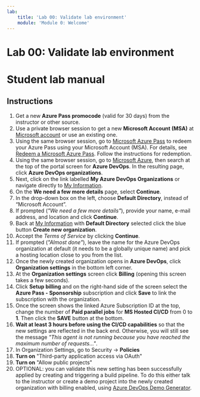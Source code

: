 ```yaml
---
lab:
    title: 'Lab 00: Validate lab environment'
    module: 'Module 0: Welcome'
---
```


# Lab 00: Validate lab environment
# Student lab manual

## Instructions

1. Get a new **Azure Pass promocode** (valid for 30 days) from the instructor or other source.
2. Use a private browser session to get a new **Microsoft Account (MSA)** at [Microsoft account](https://account.microsoft.com) or use an existing one.
3. Using the same browser session, go to [Microsoft Azure Pass](https://www.microsoftazurepass.com) to redeem your Azure Pass using your Microsoft Account (MSA). For details, see [Redeem a Microsoft Azure Pass](https://www.microsoftazurepass.com/Home/HowTo?Length=5). Follow the instructions for redemption. 
4. Using the same browser session, go to [Microsoft Azure](https://portal.azure.com), then search at the top of the portal screen for **Azure DevOps**. In the resulting page, click **Azure DevOps organizations**. 
5. Next, click on the link labelled **My Azure DevOps Organizations** or navigate directly to [My Information](https://aex.dev.azure.com).
6. On the **We need a few more details** page, select **Continue**.
7. In the drop-down box on the left, choose **Default Directory**, instead of “Microsoft Account”.
8. If prompted (*"We need a few more details"*), provide your name, e-mail address, and location and click **Continue**.
9. Back at [My Information](https://aex.dev.azure.com) with **Default Directory** selected click the blue button **Create new organization**.
10. Accept the *Terms of Service* by clicking **Continue**.
11. If prompted (*"Almost done"*), leave the name for the Azure DevOps organization at default (it needs to be a globally unique name) and pick a hosting location close to you from the list.
12. Once the newly created organization opens in **Azure DevOps**, click **Organization settings** in the bottom left corner.
13. At the **Organization settings** screen click **Billing** (opening this screen takes a few seconds).
14. Click **Setup billing** and on the right-hand side of the screen select the **Azure Pass - Sponsorship** subscription and click **Save** to link the subscription with the organization.
15. Once the screen shows the linked Azure Subscription ID at the top, change the number of **Paid parallel jobs** for **MS Hosted CI/CD** from 0 to **1**. Then click the **SAVE** button at the bottom. 
16. **Wait at least 3 hours before using the CI/CD capabilities** so that the new settings are reflected in the back end. Otherwise, you will still see the message *"This agent is not running because you have reached the maximum number of requests…"*.
17. In Organization Settings, go to Security -> **Policies**
18. **Turn on** "Third-party application access via OAuth"
19. **Turn on** "Allow public projects"
20. OPTIONAL: you can validate this new setting has been successfully applied by creating and triggering a build pipeline. To do this either talk to the instructor or create a demo project into the newly created organization with billing enabled, using [Azure DevOps Demo Generator](https://azuredevopsdemogenerator.azurewebsites.net).
